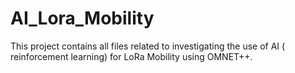 # AI_Lora_Mobility
This project contains all files related to investigating the use of AI ( reinforcement learning) for LoRa Mobility using OMNET++.
